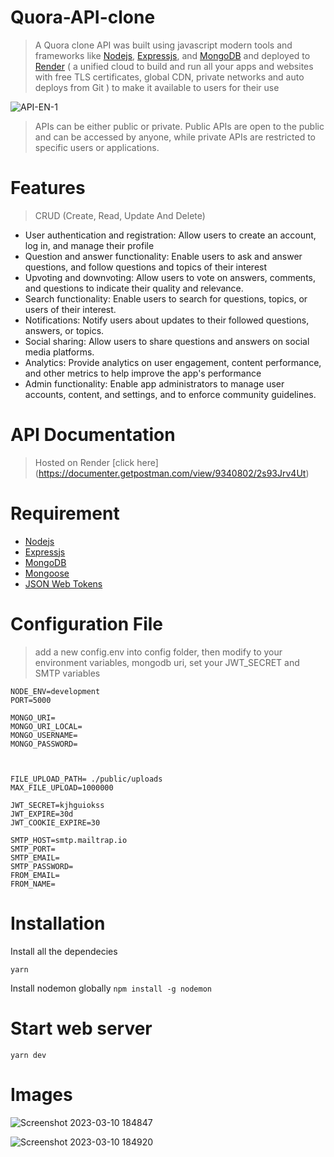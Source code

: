 # Quora-API-clone
> A Quora clone API was built using javascript modern tools and frameworks like [Nodejs](https://nodejs.org/en/), [Expressjs](https://expressjs.com/), and [MongoDB](https://www.mongodb.com/) and deployed to [Render](https://render.com/) ( a unified cloud to build and run all your apps and websites with free TLS certificates, global CDN, private networks and auto deploys from Git )  to make it available to users for their use

![API-EN-1](https://user-images.githubusercontent.com/56930241/224364017-314b64c2-ba5e-4c62-96e0-88a91c57f19d.png)

>APIs can be either public or private. Public APIs are open to the public and can be accessed by anyone, while private APIs are restricted to specific users or applications.

# Features
> CRUD (Create, Read, Update And Delete)

- User authentication and registration: Allow users to create an account, log in, and manage their profile
- Question and answer functionality: Enable users to ask and answer questions, and follow questions and topics of their interest
- Upvoting and downvoting: Allow users to vote on answers, comments, and questions to indicate their quality and relevance.
- Search functionality: Enable users to search for questions, topics, or users of their interest.
- Notifications: Notify users about updates to their followed questions, answers, or topics.
- Social sharing: Allow users to share questions and answers on social media platforms.
- Analytics: Provide analytics on user engagement, content performance, and other metrics to help improve the app's performance
- Admin functionality: Enable app administrators to manage user accounts, content, and settings, and to enforce community guidelines.

# API Documentation
> Hosted on Render [click here] (https://documenter.getpostman.com/view/9340802/2s93Jrv4Ut)

# Requirement
 - [Nodejs](https://nodejs.org/en/)
 - [Expressjs](https://expressjs.com/)
 - [MongoDB](https://www.mongodb.com/)
 - [Mongoose](https://mongoosejs.com/)
 - [JSON Web Tokens](https://jwt.io/)
 
# Configuration File
> add a new config.env into config folder, then modify to your environment variables, mongodb uri, set your JWT_SECRET and SMTP variables
```
NODE_ENV=development
PORT=5000

MONGO_URI=
MONGO_URI_LOCAL=
MONGO_USERNAME=
MONGO_PASSWORD=



FILE_UPLOAD_PATH= ./public/uploads
MAX_FILE_UPLOAD=1000000

JWT_SECRET=kjhguiokss
JWT_EXPIRE=30d
JWT_COOKIE_EXPIRE=30

SMTP_HOST=smtp.mailtrap.io
SMTP_PORT=
SMTP_EMAIL=
SMTP_PASSWORD=
FROM_EMAIL=
FROM_NAME=

```

# Installation

Install all the dependecies

```yarn ```

Install nodemon globally
``` npm install -g nodemon ```

# Start web server

``` yarn dev ```

# Images
![Screenshot 2023-03-10 184847](https://user-images.githubusercontent.com/56930241/224388916-a62c9330-e881-4096-b95f-e4b755f64fa3.png)


![Screenshot 2023-03-10 184920](https://user-images.githubusercontent.com/56930241/224388876-aa48f534-a55a-4942-b956-93ce6c19eb50.png)



